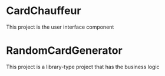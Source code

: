 # CardChauffeur
This project is the user interface component

# RandomCardGenerator
This project is a library-type project that has the business logic

